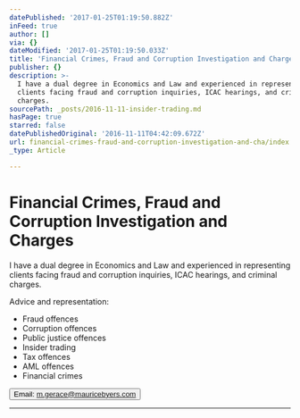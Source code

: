 ```yaml
---
datePublished: '2017-01-25T01:19:50.882Z'
inFeed: true
author: []
via: {}
dateModified: '2017-01-25T01:19:50.033Z'
title: 'Financial Crimes, Fraud and Corruption Investigation and Charges'
publisher: {}
description: >-
  I have a dual degree in Economics and Law and experienced in representing
  clients facing fraud and corruption inquiries, ICAC hearings, and criminal
  charges.  
sourcePath: _posts/2016-11-11-insider-trading.md
hasPage: true
starred: false
datePublishedOriginal: '2016-11-11T04:42:09.672Z'
url: financial-crimes-fraud-and-corruption-investigation-and-cha/index.html
_type: Article

---
```

# Financial Crimes, Fraud and Corruption Investigation and Charges

I have a dual degree in Economics and Law and experienced in representing clients facing fraud and corruption inquiries, ICAC hearings, and criminal charges. 

Advice and representation:

* Fraud offences
* Corruption offences
* Public justice offences 
* Insider trading
* Tax offences
* AML offences
* Financial crimes

<button data-role="cta" style="">Email: m.gerace@mauricebyers.com</button>

---
